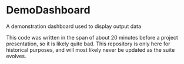 # DemoDashboard
A demonstration dashboard used to display output data

This code was written in the span of about 20 minutes before a project presentation, so it is likely quite bad. This repository is only here for historical purposes, and will most likely never be updated as the suite evolves.
